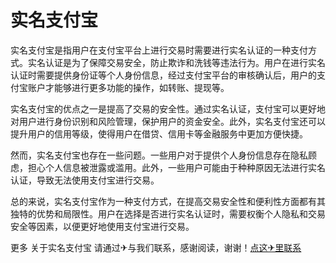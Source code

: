 # 实名支付宝

实名支付宝是指用户在支付宝平台上进行交易时需要进行实名认证的一种支付方式。实名认证是为了保障交易安全，防止欺诈和洗钱等违法行为。用户在进行实名认证时需要提供身份证等个人身份信息，经过支付宝平台的审核确认后，用户的支付宝账户才能够进行更多功能的操作，如转账、提现等。

实名支付宝的优点之一是提高了交易的安全性。通过实名认证，支付宝可以更好地对用户进行身份识别和风险管理，保护用户的资金安全。此外，实名支付宝还可以提升用户的信用等级，使得用户在借贷、信用卡等金融服务中更加方便快捷。

然而，实名支付宝也存在一些问题。一些用户对于提供个人身份信息存在隐私顾虑，担心个人信息被泄露或滥用。此外，一些用户可能由于种种原因无法进行实名认证，导致无法使用支付宝进行交易。

总的来说，实名支付宝作为一种支付方式，在提高交易安全性和便利性方面都有其独特的优势和局限性。用户在选择是否进行实名认证时，需要权衡个人隐私和交易安全等因素，以便更好地使用支付宝进行交易。

更多 关于实名支付宝 请通过✈与我们联系，感谢阅读，谢谢！[点这✈里联系](https://ww.k02.cc)